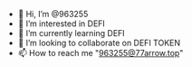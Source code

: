 - 👋 Hi, I’m @963255
- 👀 I’m interested in DEFI
- 🌱 I’m currently learning DEFI
- 💞️ I’m looking to collaborate on DEFI TOKEN
- 📫 How to reach me "963255@77arrow.top"

<!---
963255/963255 is a ✨ special ✨ repository because its `README.md` (this file) appears on your GitHub profile.
You can click the Preview link to take a look at your changes.
--->
